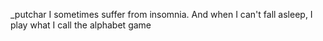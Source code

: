 _putchar
I sometimes suffer from insomnia. And when I can't fall asleep, I play what I call the alphabet game
